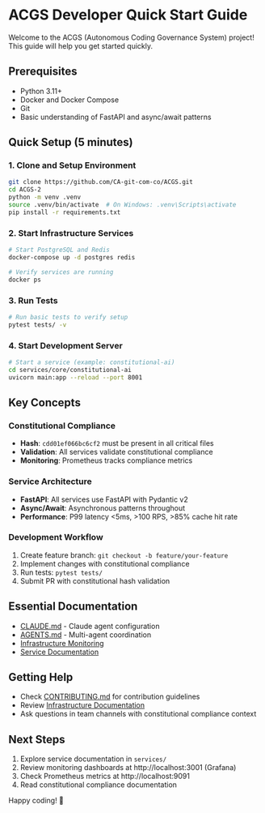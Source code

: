# ACGS Developer Quick Start Guide
<!-- Constitutional Hash: cdd01ef066bc6cf2 -->

Welcome to the ACGS (Autonomous Coding Governance System) project! This guide will help you get started quickly.

## Prerequisites

- Python 3.11+
- Docker and Docker Compose
- Git
- Basic understanding of FastAPI and async/await patterns

## Quick Setup (5 minutes)

### 1. Clone and Setup Environment
```bash
git clone https://github.com/CA-git-com-co/ACGS.git
cd ACGS-2
python -m venv .venv
source .venv/bin/activate  # On Windows: .venv\Scripts\activate
pip install -r requirements.txt
```

### 2. Start Infrastructure Services
```bash
# Start PostgreSQL and Redis
docker-compose up -d postgres redis

# Verify services are running
docker ps
```

### 3. Run Tests
```bash
# Run basic tests to verify setup
pytest tests/ -v
```

### 4. Start Development Server
```bash
# Start a service (example: constitutional-ai)
cd services/core/constitutional-ai
uvicorn main:app --reload --port 8001
```

## Key Concepts

### Constitutional Compliance
- **Hash**: `cdd01ef066bc6cf2` must be present in all critical files
- **Validation**: All services validate constitutional compliance
- **Monitoring**: Prometheus tracks compliance metrics

### Service Architecture
- **FastAPI**: All services use FastAPI with Pydantic v2
- **Async/Await**: Asynchronous patterns throughout
- **Performance**: P99 latency <5ms, >100 RPS, >85% cache hit rate

### Development Workflow
1. Create feature branch: `git checkout -b feature/your-feature`
2. Implement changes with constitutional compliance
3. Run tests: `pytest tests/`
4. Submit PR with constitutional hash validation

## Essential Documentation

- [CLAUDE.md](../CLAUDE.md) - Claude agent configuration
- [AGENTS.md](../AGENTS.md) - Multi-agent coordination
- [Infrastructure Monitoring](../infrastructure/monitoring/README.md)
- [Service Documentation](../services/)

## Getting Help

- Check [CONTRIBUTING.md](../CONTRIBUTING.md) for contribution guidelines
- Review [Infrastructure Documentation](../infrastructure/)
- Ask questions in team channels with constitutional compliance context

## Next Steps

1. Explore service documentation in `services/`
2. Review monitoring dashboards at http://localhost:3001 (Grafana)
3. Check Prometheus metrics at http://localhost:9091
4. Read constitutional compliance documentation

Happy coding! 🚀

